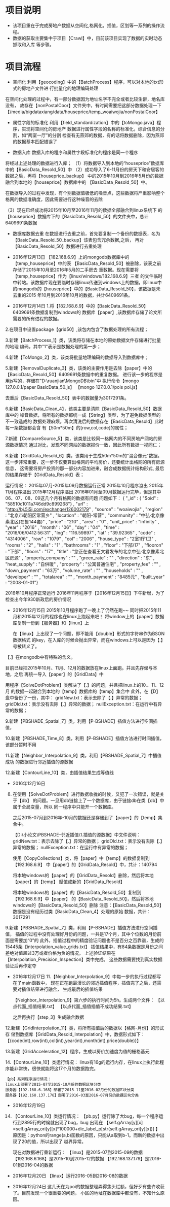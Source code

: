 # 项目说明
+ 该项目重在于完成房地产数据从空间化,格网化，插值，区划等一系列的操作流程。
+ 数据的获取主要集中于项目【Crawl】中，目前该项目实现了数据的实时动态抓取和入库
  等步骤。
# 项目流程
+ 空间化
利用【geocoding】中的【BatchProcess】程序，可以对本地的txt形式的房地产文件进
行批量化的地理编码处理

在空间化处理的过程中，有一部分数据因为地址名字不完全或者比较生僻，地名库没有，
故存在【nonPostalCoor】文件夹中，有时间需要把这部分数据处理一下
【/media/bigdataxiang/data/houseprice/temp_woaiwojia/nonPostalCoor】


+ 属性字段的标准化
利用【field_standardization】中的【toMongo.java】程序，实现将空间化的房地产
数据进行属性字段的名称的标准化，综合信息的分割，如“两室一厅”的分割
检查有无燕郊的数据，有的话将数据删除，因为燕郊的数据基本匹配错误了

+ 数据入库
数据入库的程序和属性字段标准化的程序是同一个程序

将经过上述处理的数据进行入库；
（1）将数据导入到本地的“houseprice”数据库中的【BasicData_Resold_50】中
（2）成功导入了6-11月份的房天下和安居客的数据之后，再将【houseprice_backup】
 中的2015年10月到2016年5月份的数据融合到本地的【houseprice】数据库中的
【BasicData_Resold_50】中。

在数据导入的过程中发现，有个别数据值极低的噪音点，这些数据将严重影响整个
格网的数据准确度，因此需要进行这种噪音的去除

（3）现在已经成功将2015年10月至2016年11月的数据全部融合到linux系统下
的【houseprice】数据库下的【BasicData_Resold_50】的文件夹中，总计
6409691条数据

+ 数据库数据去重
 在数据进行去重之前，首先要复制一个备份的数据表，名为
【BasicData_Resold_50_backup】该表包含冗余数据,之后，
 再对【BasicData_Resold_50】数据进行去重处理

+ 2016年12月13日
【182.168.6.9】上的mongodb数据库中的【temp_houseprice】中的表
【BasicData_Resold_50】被删除，该表之前存储了2015年10月至2016年5月的二手房去
 重数据。现在需要将【temp_houseprice】作为【linux/windows/182.168.6.9】三者
 的文件临时中转站。该数据库现在要临时存储linux传送到windows上的数据，即linux中
 的mongodb的【houseprice】中的【BasicData_Resold_50】，该数据是未去重的2015
 年10月到2016年10月的数据，共计6409691条。

+ 2016年12月14日
1.将【182.168.6.9】中的【BasicData_Resold_50】6409691条数据复制到windows的
  数据库【paper】,该数据库存储了论文所需要的所有进程的数据。

2.在项目中设置package【grid50】,该包内包含了数据处理的所有流程；

3.新建【BatchProcess_1】类，该类将存储在本地的原始数据文件存储进行批量的地理
  编码，其中"1"表示是数据处理的第一步；

4.新建【ToMongo_2】类，该类将批量地理编码的数据导入到数据库中；

5.新建【RemovalDuplicate_3】类，该类的主要作用是去除【paper】中的
 【BasicData_Resold_50】6409691条数据中的重复数据。
  进行该一步的程序是用js写的，存储在"D:\ruanjian\MongoDB\bin"中
  执行命令【mongo 127.0.0.1/paper BasicData_50.js】
  【mongo 127.0.0.1/pois poi.js】
  
  去重后【BasicData_Resold_50】表中的数据量为3017291条。
  
6.新建【BasicData_Clean_4】，该类主要是清除【BasicData_Resold_50】数据库中的
  噪音数据，将所有的数据都统一成【String】类型，为了避免数据类型的不一致造成的
  数据处理麻烦。再次清洗后的数据存在【BasicData_Resold】此时每一条数据都会含
  有【50m*50m】的[row,col,code]的属性；
  
7.新建【CompareSource_5】类，该类是比较同一格网内的不同房地产网站的房源数据情况
  通过对比，发现不同网站的数据报价一致，因此所有数据一视同仁；
    
8.新建【GridData_Resold_6】类，该类用于生成50m*50m的"混合像元"数据。
  这一步非常重要，这一步不仅要算出格网的平均房价，还要统计出格网的所有房源信息，
  这需要将房产投资的那一部分内容加进来，融合成数据统计结构形式,
  最后的结果存储于【GridData_Resold】表；
  
  运行情况：
  2015年07月-2015年09月数据运行正常
  2015年10月程序溢出
  2015年11月程序溢出
  2015年12月程序溢出
  2016年01月至09月数据运行完毕，但是其中06、07、08、09这几个月有格网的数据有问题
  问题如下：
  { "_id" : { "$oid" : "58510c1011a746dd9c899268"} , "url" : "http://bj.5i5j.com/exchange/126002179" , "source" : "woaiwojia" , "region" : "北京市朝阳区常营乡" , "location" : "朝阳-常营" , "community" : "中弘·北京像素北区(在售144套)" , "price" : "210" , "area" : "0" , "unit_price" : "Infinity" , "year" : "2016" , "month" : "06" , "day" : "04" , "time" : "2016/06/0412:56:31" , "lng" : "116.59897" , "lat" : "39.92365" , "code" : "4314006" , "row" : "1079" , "col" : "2006" , "house_type" : "2室1厅1卫" , "rooms" : "2" , "halls" : "1" , "bathrooms" : "1" , "floor" : "下部/17" , "flooron" : "下部" , "floors" : "17" , "title" : "您正在查看王文君发布的北京中弘·北京像素北区房源" , "property_company" : "" , "green_rate" : "" , "direction" : "东" , "heat_supply" : "自供暖" , "property" : "公寓普通住宅" , "property_fee" : "" , "down_payment" : "63万" , "volume_rate" : "" , "households" : "" , "developer" : "" , "totalarea" : "" , "month_payment" : "8485元" , "built_year" : "2008-01-01"}

  2016年10月程序正常运行
  2016年11月程序于【2016年12月15日】下午新增，为了检查出今年930新政后的房价情况
  
+ 2016年12月15日
  2015年10月程序跑了一晚上了仍然在跑~~
  同时把2015年11月和2015年12月的程序也在linux上跑起来吧！
  将window上的【paper】数据库复制一份到【服务器】和【linux】上
  
  在【linux】上出现了一个问题，即不能用【double】形式的字符串作为BSON数据格式
  的key，在入库的时候会抛出异常，而在windows上可以是因为【.】号被转义了。
  
 【.】在mongodb中有特殊的含义。
 
  目前已经把2015年10月、11月、12月的数据放在linux上面跑。并且先存储与本地，之后
  再统一导入【paper】的【GridData】中
  
  用程序【SolveDotProblem】类解决了【.】的问题，并且把linux上的10.、11、12月
  的数据一起融合到本地的【temp】数据库的【temp】集合中
  此外，在【D】盘中备份了一份，其中：
  gridNew.txt：表示去除了【.】异常的数据；
  gridOld.txt：表示没有去除【.】异常的数据；
  nullException.txt：在运行中有异常的数据； 

9.新建【PBSHADE_Spatial_7】类，利用【P-BSHADE】插值方法进行空间插值，
  
  
10.新建【PBSHADE_Time_8】类，利用【P-BSHADE】插值方法进行时间插值，
   该部分暂时不用

11.新建【Neighbor_Interpolation_9】类，利用【PBSHADE_Spatial_7】中插值成功
   的数据进行邻近插值的源数据
   
12.新建【ContourLine_10】类，由插值结果生成等值线

+ 2016年12月16日

8. 在使用【SolveDotProblem】进行数据收拢的时候，又犯了一次错误，就是关于【db】
   的问题。一旦用db链接上了一个数据库，由于链接db在类【db】中属于全局变量，所以
   同一程序中只能开一个数据库。
   
   之后2015-07月到2016年-10月的数据还是存储到了【paper】的【temp】集合中。

   【D:\小论文\PBSHADE-邻近插值\1.插值的源数据】中文件说明：
     gridNew.txt：表示去除了【.】异常的数据；
     gridOld.txt：表示没有去除【.】异常的数据；
     nullException.txt：在运行中有异常的数据；
     
   使用【CopyCollections】类，将【paper】中【temp】的数据复制到【192.168.6.9】
   中【paper】的【GridData_Resold】中，共计：140794
   
   将本地windows的【paper】的【GridData_Resold】删除，然后将本地【paper】的【temp】
   赋值成新的【GridData_Resold】
   
   将本地windows的【paper】的【BasicData_Resold_50】复制到【192.168.6.9】中【paper】
   的【BasicData_Resold_50】，然后将本地windows的【BasicData_Resold_50】删除
   注意：【BasicData_Resold_50】数据是没有经历过类【BasicData_Clean_4】处理的原始
   数据，共计：3017291
 
9.新建【PBSHADE_Spatial_7】类，利用【P-BSHADE】插值方法进行空间插值， 
   插值的过程中没有处理好月份的问题，一共是17个月，其中个位数的月份前面是需要加“0”的
   此外，插值过程中的精度验证问题也不是百分之百靠谱，生成的15445条【interpolation_value_grids.txt】
   插值结果中，有84条数据是月份之间差绝对值超过3万或者价格为负的情况。
   上述验证结果在【Interpolation_Precision_Inspection】类中完成。
   这些数据需要找到真实数据验证后再作定夺

+ 2016年12月17日
11.【Neighbor_Interpolation_9】中每一步的执行过程都写在了main函数中，
    现在正在跑最漫长的邻近插值程序，插值完了之后，还需要对插值结果进行融合，
    生成最后的插值结果
    
    【Neighbor_Interpolation_9】第六步的执行时间为5h。生成两个文件：
    【以点代面_插值结果.txt】
    【以点代面_插值插值不成功结果.txt】
    
    之后再执行【step_3】生成融合数据
    
12.新建【GridInterpolation_11】类，将所有插值后的数据以【格网-月份】的形式存
   储到数据库【GridData_Resold_Interpolation】中，数据形式如下：
   【{code(int),row(int),col(int),year(int),month(int),price(double)}】
   
13.新建【GridAcceleration_12】程序，生成以房价加速度为值的栅格基元  
 
14.【ContourLine_10】类运行情况：
    linux有16g的运行内存，在linux上执行此程序能非常快，很快就能将这17个月的数据跑完。
    
    【pb】系列程序运行情况：
    linux上部署了2015-07至2015-10月份的数据区块分类
    服务器【192.168.6.168】部署了2015-11至2016-02月份的数据区块分类
    服务器【192.168.137.178】部署了2016-03至2016-07月份的数据区块分类

+ 2016年12月19日
14. 【ContourLine_10】类运行情况：
     【pb.py】运行除了大bug，每一个程序运行到2895行的时候就出现了bug，bug
     出现在
     【self.gArray[y][x] =self.gArray_ori[y][x]*100000+dic_label_p[str(self.gArray_ori[y][x])]  】
     原因是：python的range(a,b)函数的原因，只能从a取到b-1。而新的数据中出现了20的值，所以出现了
     越界异常。
     
     现在对数据进行重新运行：
     【linux】是2015-07到2015-09的数据
     【192.168.6.168】是2015-10到2015-12的数据
     【192.168.137.179】是2016-01到2016-04的数据
+ 2016年12月20日
     【linux】运行2016-05到2016-08的数据
     
  
+ 2016年12月24日
   这几天在为poi的数据整理弄得焦头烂额，但好歹有些许收获了。目前发现一个很重要的问题，
   小区的地址在数据库中都没有，不知什么原因。
   
   
  